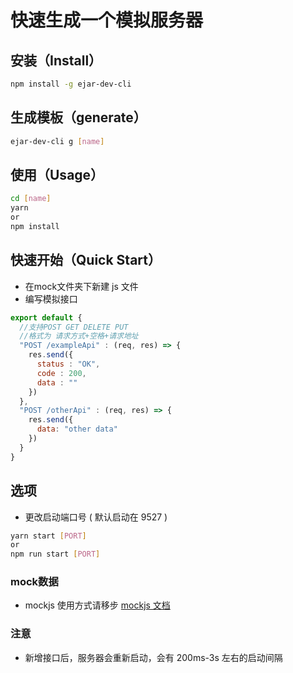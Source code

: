 # 快速生成一个模拟服务器


## 安装（Install）
```bash
npm install -g ejar-dev-cli
```

## 生成模板（generate）
```bash
ejar-dev-cli g [name]
```

## 使用（Usage）
```bash
cd [name]
yarn
or
npm install
```

## 快速开始（Quick Start）

- 在mock文件夹下新建 js 文件
- 编写模拟接口

```js
export default {
  //支持POST GET DELETE PUT
  //格式为 请求方式+空格+请求地址
  "POST /exampleApi" : (req, res) => {
    res.send({
      status : "OK",
      code : 200,
      data : ""
    })
  },
  "POST /otherApi" : (req, res) => {
    res.send({
      data: "other data"
    })
  }
}
```

## 选项
- 更改启动端口号 ( 默认启动在 9527 )
```bash
yarn start [PORT]
or
npm run start [PORT]
```
### mock数据
- mockjs 使用方式请移步 [mockjs 文档](http://mockjs.com)

### 注意
- 新增接口后，服务器会重新启动，会有 200ms-3s 左右的启动间隔